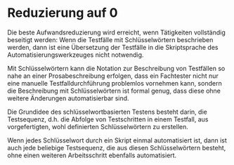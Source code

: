 # Reduzierung auf 0
Die beste Aufwandsreduzierung wird erreicht, wenn Tätigkeiten vollständig beseitigt werden:
Wenn die Testfälle mit Schlüsselwörtern beschrieben werden, dann ist eine Übersetzung der Testfälle in die Skriptsprache des Automatisierungswerkzeuges nicht notwendig.
 
Mit Schlüsselwörtern kann die Notation zur Beschreibung von Testfällen so nahe an einer Prosabeschreibung erfolgen, dass ein Fachtester nicht nur eine manuelle Testfalldurchführung problemlos vornehmen kann, sondern die Beschreibung mit Schlüsselwörtern  ist formal genug, dass diese ohne weitere Änderungen automatisierbar sind.
 
Die Grundidee des schlüsselwortbasierten Testens besteht darin, die Testsequenz, d.h. die Abfolge von Testschritten in einem Testfall, aus vorgefertigten, wohl definierten Schlüsselwörtern zu erstellen.

Wenn jedes Schlüsselwort durch ein Skript einmal automatisiert ist,
dann ist auch jede beliebige Testsequenz, die aus diesen Schlüsselwörtern besteht,
ohne einen weiteren Arbeitsschritt ebenfalls automatisiert.